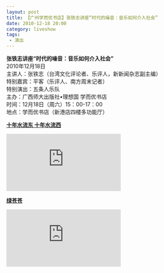 ```yaml
---
layout: post
title: 【广州学而优书店】张铁志讲座“时代的噪音：音乐如何介入社会” 
date: 2010-12-18 20:00
category: liveshow
tags:
 - 演出
---
```


**张铁志讲座“时代的噪音：音乐如何介入社会”**  
2010年12月18日  
主讲人：张铁志（台湾文化评论者、乐评人，新新闻杂志副主编）  
特别嘉宾：平客（乐评人、南方周末记者）  
特别演出：五条人乐队  
主办：广西师大出版社•理想国 学而优书店  
时间：12月18日（周六）15：00-17：00  
地点：学而优书店（新港店四楼多功能厅）

[**十年水流东 十年水流西**](https://dotsub.com/view/b8ba826f-31ff-4b22-b683-f28fa7c929e5#mediaShare)

<div class="iframe-container">
<iframe class="responsive-iframe" src="https://dotsub.com/media/b8ba826f-31ff-4b22-b683-f28fa7c929e5/embed/" frameborder="no" allowfullscreen="true"></iframe>
</div>

[**绿苍苍**](https://dotsub.com/view/70a3035c-cbca-4854-82a3-fa0599593db9#mediaShare)

<div class="iframe-container">
<iframe class="responsive-iframe" src="https://dotsub.com/media/70a3035c-cbca-4854-82a3-fa0599593db9/embed/"  frameborder="no" allowfullscreen="true"></iframe>
</div>
